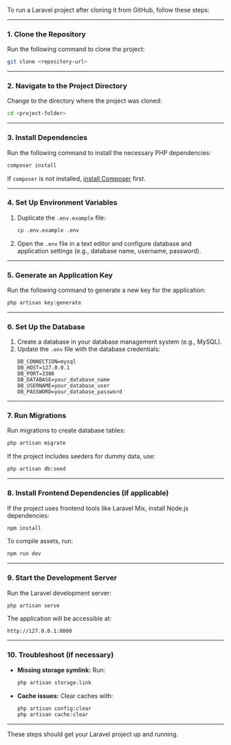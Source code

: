 To run a Laravel project after cloning it from GitHub, follow these steps:

---

### **1. Clone the Repository**
Run the following command to clone the project:
```bash
git clone <repository-url>
```

---

### **2. Navigate to the Project Directory**
Change to the directory where the project was cloned:
```bash
cd <project-folder>
```

---

### **3. Install Dependencies**
Run the following command to install the necessary PHP dependencies:
```bash
composer install
```

If `composer` is not installed, [install Composer](https://getcomposer.org/download/) first.

---

### **4. Set Up Environment Variables**
1. Duplicate the `.env.example` file:
   ```bash
   cp .env.example .env
   ```
2. Open the `.env` file in a text editor and configure database and application settings (e.g., database name, username, password).

---

### **5. Generate an Application Key**
Run the following command to generate a new key for the application:
```bash
php artisan key:generate
```

---

### **6. Set Up the Database**
1. Create a database in your database management system (e.g., MySQL).
2. Update the `.env` file with the database credentials:
   ```env
   DB_CONNECTION=mysql
   DB_HOST=127.0.0.1
   DB_PORT=3306
   DB_DATABASE=your_database_name
   DB_USERNAME=your_database_user
   DB_PASSWORD=your_database_password
   ```

---

### **7. Run Migrations**
Run migrations to create database tables:
```bash
php artisan migrate
```

If the project includes seeders for dummy data, use:
```bash
php artisan db:seed
```

---

### **8. Install Frontend Dependencies (if applicable)**
If the project uses frontend tools like Laravel Mix, install Node.js dependencies:
```bash
npm install
```

To compile assets, run:
```bash
npm run dev
```

---

### **9. Start the Development Server**
Run the Laravel development server:
```bash
php artisan serve
```

The application will be accessible at:
```
http://127.0.0.1:8000
```

---

### **10. Troubleshoot (if necessary)**
- **Missing storage symlink:** Run:
  ```bash
  php artisan storage:link
  ```
- **Cache issues:** Clear caches with:
  ```bash
  php artisan config:clear
  php artisan cache:clear
  ```

---

These steps should get your Laravel project up and running.
